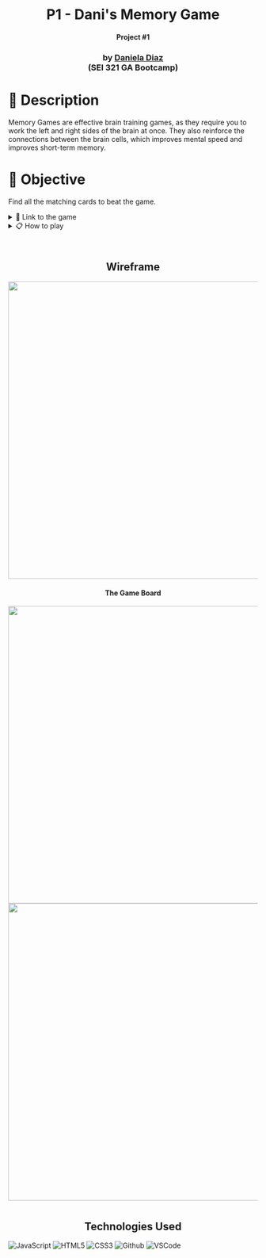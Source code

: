 <h1 align="center">P1 - Dani's Memory Game</h1>
<h4 align="center"> Project #1 </h4>

<div align="center">
 
<h3 align="center">
     by  <a href="https://www.linkedin.com/in/danidiaz8/"> Daniela Diaz
      </a><br></a> (SEI 321 GA Bootcamp)
 </h3>
   
 </div>


# 📓 Description


Memory Games are effective brain training games, as they require you to work the left and right sides of the brain at once. They also reinforce the connections between the brain cells, which improves mental speed and improves short-term memory.


# 📌 Objective

Find all the matching cards to beat the game.
<details>
<summary> 🔗 Link to the game</summary>

https://dani-diaz.github.io/MemoryGame

</details>

<details>
<summary> 📋 How to play</summary>

🏁 Start the game by flipping a card. 

🖱 Then try to find another card that has the same image
as the first. If you can't find a pair, the flipped cards will be flipped back with the face down. 

🤓 Try to remember these images as it becomes easier to find pairs the longer you play.
</details>

<br>
<h1> 
</h1>

<h2 align="center">Wireframe</h2>

<img src="https://i.imgur.com/1hScTMk.png" width="600">  

<h4 align="center">The Game Board</h4>

 <img src="https://i.imgur.com/j2YLOAT.png" width="600"> 
 <img src="https://i.imgur.com/rgxiftg.png" width="600"> 


<h1>  
</h1>
<h1>  
</h1>

<h2 align="center">Technologies Used </h2>

![JavaScript](https://img.shields.io/badge/-JavaScript-333?style=flat&logo=javascript)  ![HTML5](https://img.shields.io/badge/-HTML5-333?style=flat&logo=html5)
![CSS3](https://img.shields.io/badge/-CSS-333?style=flat&logo=css3) ![Github](https://img.shields.io/badge/-GitHub-333?style=flat&logo=github)
![VSCode](https://img.shields.io/badge/-VS_Code-333?style=flat&logo=visualstudio)

